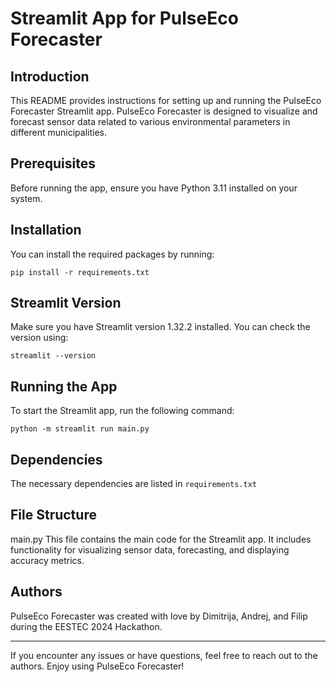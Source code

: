 # Streamlit App for PulseEco Forecaster

## Introduction
This README provides instructions for setting up and running the PulseEco Forecaster Streamlit app. PulseEco Forecaster is designed to visualize and forecast sensor data related to various environmental parameters in different municipalities.

## Prerequisites
Before running the app, ensure you have Python 3.11 installed on your system.

## Installation
You can install the required packages by running:

```
pip install -r requirements.txt
```

## Streamlit Version
Make sure you have Streamlit version 1.32.2 installed. You can check the version using:

```
streamlit --version
```

## Running the App
To start the Streamlit app, run the following command:

```
python -m streamlit run main.py
```

## Dependencies
The necessary dependencies are listed in `requirements.txt`

## File Structure
main.py
This file contains the main code for the Streamlit app. It includes functionality for visualizing sensor data, forecasting, and displaying accuracy metrics.

## Authors
PulseEco Forecaster was created with love by Dimitrija, Andrej, and Filip during the EESTEC 2024 Hackathon.

---

If you encounter any issues or have questions, feel free to reach out to the authors. Enjoy using PulseEco Forecaster!
